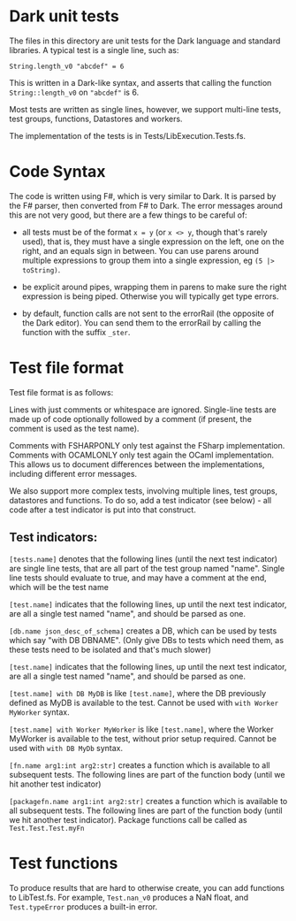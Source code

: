 # Dark unit tests

The files in this directory are unit tests for the Dark language and standard libraries. A typical test is a single line, such as:

`String.length_v0 "abcdef" = 6`

This is written in a Dark-like syntax, and asserts that calling the function `String::length_v0` on `"abcdef"` is 6.

Most tests are written as single lines, however, we support multi-line tests,
test groups, functions, Datastores and workers.

The implementation of the tests is in Tests/LibExecution.Tests.fs.

# Code Syntax

The code is written using F#, which is very similar to Dark. It is parsed by the F# parser, then converted from F# to Dark. The error messages around this are not very good, but there are a few things to be careful of:

- all tests must be of the format `x = y` (or `x <> y`, though that's rarely used),
  that is, they must have a single expression on the left, one on the right, and an
  equals sign in between. You can use parens around multiple expressions to group them
  into a single expression, eg `(5 |> toString)`.

- be explicit around pipes, wrapping them in parens to make sure the right expression
  is being piped. Otherwise you will typically get type errors.

- by default, function calls are not sent to the errorRail (the opposite of the Dark
  editor). You can send them to the errorRail by calling the function with the suffix
  `_ster`.

# Test file format

Test file format is as follows:

Lines with just comments or whitespace are ignored. Single-line tests are made
up of code optionally followed by a comment (if present, the comment is used as
the test name).

Comments with FSHARPONLY only test against the FSharp implementation. Comments
with OCAMLONLY only test again the OCaml implementation. This allows us to
document differences between the implementations, including different error
messages.

We also support more complex tests, involving multiple lines, test groups,
datastores and functions. To do so, add a test indicator (see below) - all code
after a test indicator is put into that construct.

## Test indicators:

`[tests.name]` denotes that the following lines (until the next test
indicator) are single line tests, that are all part of the test group
named "name". Single line tests should evaluate to true, and may have a
comment at the end, which will be the test name

`[test.name]` indicates that the following lines, up until the next test
indicator, are all a single test named "name", and should be parsed as
one.

`[db.name json_desc_of_schema]` creates a DB, which can be used by tests
which say "with DB DBNAME". (Only give DBs to tests which need them, as
these tests need to be isolated and that's much slower)

`[test.name]` indicates that the following lines, up until
the next test indicator, are all a single test named "name", and should be
parsed as one.

`[test.name] with DB MyDB` is like `[test.name]`, where the DB previously defined as
MyDB is available to the test. Cannot be used with `with Worker MyWorker` syntax.

`[test.name] with Worker MyWorker` is like `[test.name]`, where the Worker MyWorker
is available to the test, without prior setup required. Cannot be used with `with DB MyDb` syntax.

`[fn.name arg1:int arg2:str]` creates a function which is available to all subsequent
tests. The following lines are part of the function body (until we hit another test
indicator)

`[packagefn.name arg1:int arg2:str]` creates a function which is available to all
subsequent tests. The following lines are part of the function body (until we hit
another test indicator). Package functions call be called as `Test.Test.Test.myFn`

# Test functions

To produce results that are hard to otherwise create, you can add functions to
LibTest.fs. For example, `Test.nan_v0` produces a NaN float, and `Test.typeError`
produces a built-in error.
